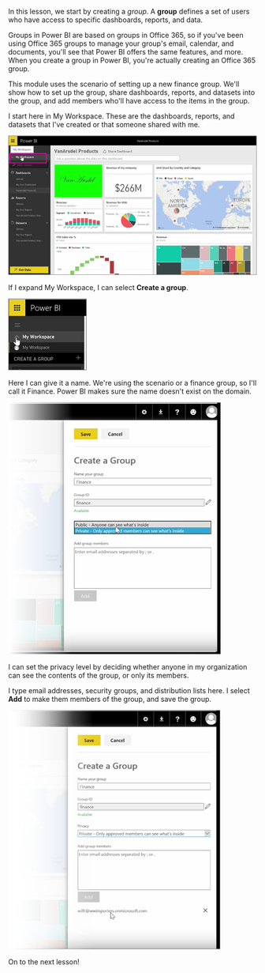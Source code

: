 In this lesson, we start by creating a *group*. A **group** defines a set of users who have access to specific dashboards, reports, and data.

Groups in Power BI are based on groups in Office 365, so if you've been using Office 365 groups to manage your group's email, calendar, and documents, you'll see that Power BI offers the same features, and more. When you create a group in Power BI, you're actually creating an Office 365 group.

This module uses the scenario of setting up a new finance group. We'll show how to set up the group, share dashboards, reports, and datasets into the group, and add members who'll have access to the items in the group.

I start here in My Workspace. These are the dashboards, reports, and datasets that I've created or that someone shared with me.

![Share and collaborate in Power BI](./media/6-1-create-groups/pbi_learn06_01myworkspace.png)

If I expand My Workspace, I can select **Create a group**.

![Share and collaborate in Power BI](./media/6-1-create-groups/pbi_learn06_01expandmywkspace.png)

Here I can give it a name. We're using the scenario or a finance group, so I'll call it Finance. Power BI makes sure the name doesn't exist on the domain.

![Share and collaborate in Power BI](./media/6-1-create-groups/pbi_learn06_01creategroupdialog.png)

I can set the privacy level by deciding whether anyone in my organization can see the contents of the group, or only its members.

I type email addresses, security groups, and distribution lists here. I select **Add** to make them members of the group, and save the group.

![Share and collaborate in Power BI](./media/6-1-create-groups/pbi_learn06_01savegroup.png)

On to the next lesson!

